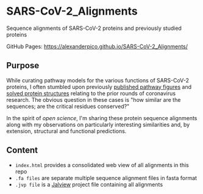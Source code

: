 # SARS-CoV-2_Alignments
Sequence alignments of SARS-CoV-2 proteins and previously studied proteins

GitHub Pages: https://alexanderpico.github.io/SARS-CoV-2_Alignments/

## Purpose
While curating pathway models for the various functions of SARS-CoV-2 proteins, I often stumbled upon previously [published pathway figures](https://gladstone-bioinformatics.shinyapps.io/shiny-covidpathways/) and [solved protein structures](http://www.rcsb.org/pdb/results/results.do?tabtoshow=Current&qrid=A4D8F222) relating to the prior rounds of coronavirus research. The obvious question in these cases is "how similar are the sequences; are the critical residues conserved?" 

In the spirit of *open science*, I'm sharing these protein sequence alignments along with my observations on particularly interesting similarities and, by extension, structural and functional predictions. 

## Content
* `index.html` provides a consolidated web view of all alignments in this repo
* `.fa files` are separate multiple sequence alignment files in fasta format
* `.jvp file` is a [Jalview](https://www.jalview.org/) project file containing all alignments 
